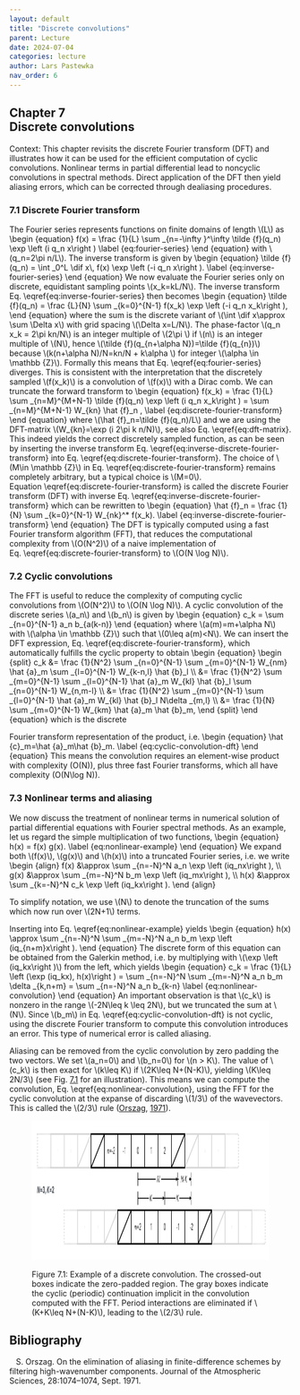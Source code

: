 ```yaml
---
layout: default
title: "Discrete convolutions"
parent: Lecture
date: 2024-07-04
categories: lecture
author: Lars Pastewka
nav_order: 6
---
```



<h2 class='chapterHead' id='discrete-convolutions'><span class='titlemark'>Chapter 7</span><br /><a id='x1-10007'></a>Discrete convolutions</h2>
<div class='framedenv' id='shaded_-1'>
<!-- l. 8 --><p class='noindent'><span class='underline'><span class='cmbx-12'>Context:</span></span> This chapter revisits the discrete Fourier transform (DFT)
and illustrates how it can be used for the efficient computation of cyclic
convolutions. Nonlinear terms in partial differential lead to noncyclic
convolutions in spectral methods. Direct application of the DFT then yield
aliasing errors, which can be corrected through dealiasing procedures.
</p></div>
<h3 class='sectionHead' id='discrete-fourier-transform'><span class='titlemark'>7.1 </span> <a id='x1-20007.1'></a>Discrete Fourier transform</h3>
<!-- l. 14 --><p class='noindent'>The Fourier series represents functions on finite domains of length \(L\) as \begin {equation} f(x) = \frac {1}{L} \sum _{n=-\infty }^\infty \tilde {f}(q_n) \exp \left (i q_n x\right ) \label {eq:fourier-series} \end {equation}<a id='x1-2001r1'></a> with \(q_n=2\pi n/L\).
The inverse transform is given by \begin {equation} \tilde {f}(q_n) = \int _0^L \dif x\, f(x) \exp \left (-i q_n x\right ). \label {eq:inverse-fourier-series} \end {equation}<a id='x1-2002r2'></a> We now evaluate the Fourier series
only on discrete, equidistant sampling points \(x_k=kL/N\). The inverse transform
Eq. \eqref{eq:inverse-fourier-series} then becomes \begin {equation} \tilde {f}(q_n) = \frac {L}{N} \sum _{k=0}^{N-1} f(x_k) \exp \left (-i q_n x_k\right ), \end {equation}<a id='x1-2003r3'></a> where the sum is the discrete
variant of \(\int \dif x\approx \sum \Delta x\) with grid spacing \(\Delta x=L/N\). The phase-factor \(q_n x_k = 2\pi kn/N\) is an integer multiple of \(2\pi \) if \(n\) is an
integer multiple of \(N\), hence \(\tilde {f}(q_{n+\alpha N})=\tilde {f}(q_{n})\) because \(k(n+\alpha N)/N=kn/N + k\alpha \) for integer \(\alpha \in \mathbb {Z}\). Formally this means
that Eq. \eqref{eq:fourier-series} diverges. This is consistent with the
interpretation that the discretely sampled \(f(x_k)\) is a convolution of \(f(x)\) with a Dirac
comb. We can truncate the forward transform to \begin {equation} f(x_k) = \frac {1}{L} \sum _{n=M}^{M+N-1} \tilde {f}(q_n) \exp \left (i q_n x_k\right ) = \sum _{n=M}^{M+N-1} W_{kn} \hat {f}_n , \label {eq:discrete-fourier-transform} \end {equation}<a id='x1-2004r4'></a> where \(\hat {f}_n=\tilde {f}(q_n)/L\) and we are
using the DFT-matrix \(W_{kn}=\exp (i 2\pi k n/N)\), see also Eq. \eqref{eq:dft-matrix}. This indeed
yields the correct discretely sampled function, as can be seen by inserting
the inverse transform Eq. \eqref{eq:inverse-discrete-fourier-transform}
into Eq. \eqref{eq:discrete-fourier-transform}. The choice of \(M\in \mathbb {Z}\) in
Eq. \eqref{eq:discrete-fourier-transform} remains completely arbitrary, but a typical
choice is \(M=0\). Equation \eqref{eq:discrete-fourier-transform} is called the <span class='cmti-12'>discrete Fourier
transform (DFT) </span>with inverse Eq. \eqref{eq:inverse-discrete-fourier-transform}
which can be rewritten to \begin {equation} \hat {f}_n = \frac {1}{N} \sum _{k=0}^{N-1} W_{nk}^* f(x_k). \label {eq:inverse-discrete-fourier-transform} \end {equation}<a id='x1-2005r5'></a> The DFT is typically computed using a fast Fourier
transform algorithm (FFT), that reduces the computational complexity from \(O(N^2)\) of
a naive implementation of Eq. \eqref{eq:discrete-fourier-transform} to
\(O(N \log N)\).
</p><!-- l. 70 --><p class='noindent'>
</p>
<h3 class='sectionHead' id='cyclic-convolutions'><span class='titlemark'>7.2 </span> <a id='x1-30007.2'></a>Cyclic convolutions</h3>
<!-- l. 72 --><p class='noindent'>The FFT is useful to reduce the complexity of computing cyclic convolutions from
\(O(N^2)\) to \(O(N \log N)\). A cyclic convolution of the discrete series \(a_n\) and \(b_n\) is given by \begin {equation} c_k = \sum _{n=0}^{N-1} a_n b_{a(k-n)} \end {equation}<a id='x1-3001r6'></a> where \(a(m)=m+\alpha N\) with \(\alpha \in \mathbb {Z}\) such
that \(0\leq a(m)&lt;N\). We can insert the DFT expression, Eq. \eqref{eq:discrete-fourier-transform},
which automatically fulfills the cyclic property to obtain \begin {equation} \begin {split} c_k &amp;= \frac {1}{N^2} \sum _{n=0}^{N-1} \sum _{m=0}^{N-1} W_{nm} \hat {a}_m \sum _{l=0}^{N-1} W_{k-n,l} \hat {b}_l \\ &amp;= \frac {1}{N^2} \sum _{m=0}^{N-1} \sum _{l=0}^{N-1} \hat {a}_m W_{kl} \hat {b}_l \sum _{n=0}^{N-1} W_{n,m-l} \\ &amp;= \frac {1}{N^2} \sum _{m=0}^{N-1} \sum _{l=0}^{N-1} \hat {a}_m W_{kl} \hat {b}_l N\delta _{m,l} \\ &amp;= \frac {1}{N} \sum _{m=0}^{N-1} W_{km} \hat {a}_m \hat {b}_m, \end {split} \end {equation}<a id='x1-3002r7'></a> which is the discrete



Fourier transform representation of the product, i.e. \begin {equation} \hat {c}_m=\hat {a}_m\hat {b}_m. \label {eq:cyclic-convolution-dft} \end {equation}<a id='x1-3003r8'></a> This means the convolution
requires an element-wise product with complexity \(O(N)\), plus three fast Fourier
transforms, which all have complexity \(O(N\log N)\).
</p><!-- l. 133 --><p class='noindent'>
</p>
<h3 class='sectionHead' id='nonlinear-terms-and-aliasing'><span class='titlemark'>7.3 </span> <a id='x1-40007.3'></a>Nonlinear terms and aliasing</h3>
<!-- l. 135 --><p class='noindent'>We now discuss the treatment of nonlinear terms in numerical solution of partial
differential equations with Fourier spectral methods. As an example, let us regard
the simple multiplication of two functions, \begin {equation} h(x) = f(x) g(x). \label {eq:nonlinear-example} \end {equation}<a id='x1-4001r9'></a> We expand both \(f(x)\), \(g(x)\) and \(h(x)\) into a
truncated Fourier series, i.e. we write \begin {align} f(x) &amp;\approx \sum _{n=-N}^N a_n \exp \left (iq_nx\right ), \\ g(x) &amp;\approx \sum _{m=-N}^N b_m \exp \left (iq_mx\right ), \\ h(x) &amp;\approx \sum _{k=-N}^N c_k \exp \left (iq_kx\right ). \end {align}
</p><!-- l. 150 --><p class='indent'> To simplify notation, we use \(N\) to denote the truncation of the sums which now
run over \(2N+1\) terms.
</p><!-- l. 152 --><p class='indent'> Inserting into Eq. \eqref{eq:nonlinear-example} yields \begin {equation} h(x) \approx \sum _{n=-N}^N \sum _{m=-N}^N a_n b_m \exp \left (iq_{n+m}x\right ). \end {equation}<a id='x1-4002r10'></a> The discrete
form of this equation can be obtained from the Galerkin method, i.e. by
multiplying with \(\exp \left (iq_kx\right )\) from the left, which yields \begin {equation} c_k = \frac {1}{L} \left (\exp (iq_kx), h(x)\right ) = \sum _{n=-N}^N \sum _{m=-N}^N a_n b_m \delta _{k,n+m} = \sum _{n=-N}^N a_n b_{k-n} \label {eq:nonlinear-convolution} \end {equation}<a id='x1-4003r11'></a> An important observation is
that \(c_k\) is nonzero in the range \(-2N\leq k \leq 2N\), but we truncated the sum at \(N\). Since \(b_m\) in
Eq. \eqref{eq:cyclic-convolution-dft} is not cyclic, using the discrete Fourier
transform to compute this convolution introduces an error. This type of numerical
error is called <span class='cmti-12'>aliasing</span>.
</p><!-- l. 184 --><p class='indent'> Aliasing can be removed from the cyclic convolution by zero padding
the two vectors. We set \(a_n=0\) and \(b_n=0\) for \(n &gt; K\). The value of \(c_k\) is then exact for \(k\leq K\) if \(2K\leq N+(N-K)\),
yielding \(K\leq 2N/3\) (see Fig. <a href='#example-of-a-discrete-convolution-the-crossedout-boxes-indicate-the-zeropadded-region-the-gray-boxes-indicate-the-cyclic-periodic-continuation-implicit-in-the-convolution-computed-with-the-fft-period-interactions-are-eliminated-if-kk-nnk-leading-to-the-rule'>7.1<!-- tex4ht:ref: fig:convolution --></a> for an illustration). This means we can compute the
convolution, Eq. \eqref{eq:nonlinear-convolution}, using the FFT for the cyclic
convolution at the expanse of discarding \(1/3\) of the wavevectors. This is called the \(2/3\)
rule (<a href='#XOrszag1971-zf'>Orszag</a>, <a href='#XOrszag1971-zf'>1971</a>).
</p>
<figure class='figure'>







<!-- l. 198 --><p class='noindent' id='example-of-a-discrete-convolution-the-crossedout-boxes-indicate-the-zeropadded-region-the-gray-boxes-indicate-the-cyclic-periodic-continuation-implicit-in-the-convolution-computed-with-the-fft-period-interactions-are-eliminated-if-kk-nnk-leading-to-the-rule'> <img alt='PIC' height='249' src='Figures/Convolution-.png' width='585' /> <a id='x1-4004r1'></a>
</p>
<figcaption class='caption'><span class='id'>Figure 7.1: </span><span class='content'>Example of a discrete convolution. The crossed-out boxes indicate
the zero-padded region. The gray boxes indicate the cyclic (periodic)
continuation implicit in the convolution computed with the FFT. Period
interactions are eliminated if \(K+K\leq N+(N-K)\), leading to the \(2/3\) rule.
</span></figcaption><!-- tex4ht:label?: x1-4004r1 -->



</figure>



<h2 class='likechapterHead' id='bibliography'><a id='x1-5000'></a>Bibliography</h2>
<div class='thebibliography'>
<p class='bibitem'><span class='biblabel'>
<a id='XOrszag1971-zf'></a><span class='bibsp'>   </span></span>S. Orszag. On the elimination of aliasing in finite-difference schemes
by filtering high-wavenumber components. <span class='cmti-12'>Journal of the Atmospheric
Sciences</span>, 28:1074–1074, Sept. 1971.
</p>
</div>

